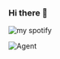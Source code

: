 ### Hi there 👋
![my spotify](https://spotify-recently-played-readme.vercel.app/api?user=21qksgrcjc66tc5bgd3sfdasa)


![Agent](https://media.discordapp.net/attachments/1176525656377532487/1232941866186575952/bh8dtiF6KKMqrApGOxHZ0SXtKMTDOaBWOGip5y39yY0.png?ex=662b4a17&is=6629f897&hm=51507ae527b19e82589cca1db7d4949781bddc0f37bc752293c28721ffa20613&=&format=webp&quality=lossless&width=605&height=339)


